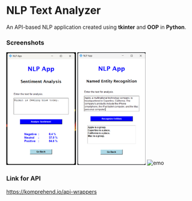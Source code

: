 # NLP Text Analyzer

An API-based NLP application created using **tkinter** and **OOP** in **Python**.


### Screenshots

<span>
<img src="resources/sa.png" height="300" alt="sa">
<img src="resources/ner.png" height="300" alt="ner">
<img src="resources/emo.png" height="300" alt="emo">
</span>

### Link for API
https://komprehend.io/api-wrappers

